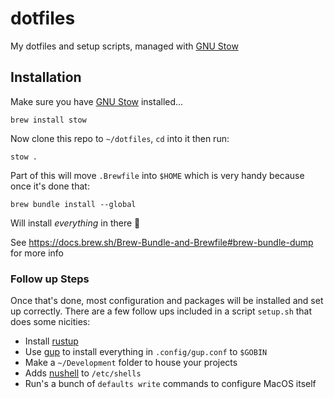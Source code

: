 # dotfiles

My dotfiles and setup scripts, managed with [GNU Stow]

## Installation

Make sure you have [GNU Stow] installed...

```shell
brew install stow
```

Now clone this repo to `~/dotfiles`, `cd` into it then run:

```shell
stow .
```

Part of this will move `.Brewfile` into `$HOME` which is very handy because once it's done that:

```shell
brew bundle install --global
```

Will install *everything* in there 🚀

See <https://docs.brew.sh/Brew-Bundle-and-Brewfile#brew-bundle-dump> for more info

### Follow up Steps

Once that's done, most configuration and packages will be installed and set up correctly. There are a few follow ups included in a script `setup.sh` that does some nicities:

- Install [rustup]
- Use [gup] to install everything in `.config/gup.conf` to `$GOBIN`
- Make a `~/Development` folder to house your projects
- Adds [nushell] to `/etc/shells`
- Run's a bunch of `defaults write` commands to configure MacOS itself

[GNU Stow]: https://www.gnu.org/software/stow/
[rustup]: https://rustup.rs
[gup]: https://github.com/nao1215/gup
[nushell]: https://www.nushell.sh

